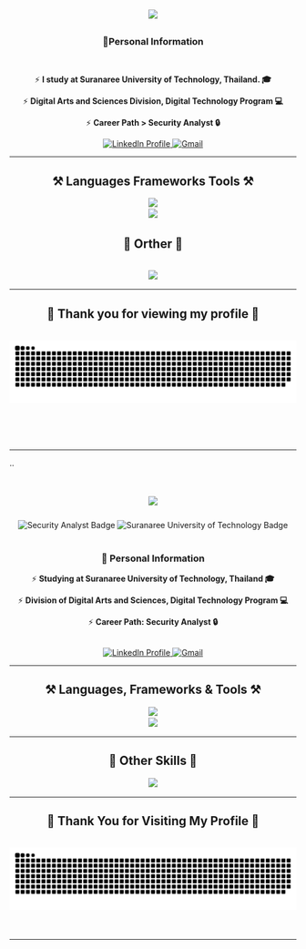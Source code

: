 
<h1 align="center">
<img src="https://readme-typing-svg.herokuapp.com/?font=Righteous&size=35&center=true&vCenter=true&width=500&height=70&duration=4000&color=EE4B2B&lines=Hi+Everyone!+👋;+I'm+Paty+Security+Analyst!;" />


</h1>

<h3 align="center">👤Personal Information</h3>

<br/>

<div align="center">
 
 ⚡ **I study at Suranaree University of Technology, Thailand. 🎓**
 
 ⚡ **Digital Arts and Sciences Division, Digital Technology Program 💻**

⚡ **Career Path > Security Analyst 🔒** 



 </div>


<div align="center"> 
 <a href="https://www.linkedin.com/in/settapon-choedphutsa" target="_blank">
    <img src="https://img.shields.io/badge/LinkedIn-0077B5?style=for-the-badge&logo=linkedin&logoColor=white" alt="LinkedIn Profile" />
</a>
  <a href="mailto:settapon.cs@gmail.com">
    <img src="https://img.shields.io/badge/Gmail-333333?style=for-the-badge&logo=gmail&logoColor=red" alt="Gmail" />
</a>


</div>


 <hr/>
 
<h2 align="center">⚒️ Languages Frameworks Tools ⚒️</h2>

<div align="center">
    <img src="https://skillicons.dev/icons?i=html,css,typescript,javascript,react,php,solidity,cpp,java,wordpress" /></br>
    <img src="https://skillicons.dev/icons?i=docker,kubernetes,eclipse,firebase,github,kali,ubuntu,vscode," /></br>

</div>

<h2 align="center">🤖 Orther 🤖</h2>
<br/>
<div align="center">
    <img src="https://skillicons.dev/icons?i=ps,ai,pr,discord,figma" /><br>
</div>




<hr/>

<div align="center">
  <h2>🐍 Thank you for viewing my profile 🐍</h2>
  <br>
  <img alt="snake eating my contributions" src="https://raw.githubusercontent.com/salesp07/salesp07/output/github-contribution-grid-snake.svg" />
  
  <br/><br/><br/>
</div>

<hr/>

..

<h1 align="center">
    <img src="https://readme-typing-svg.herokuapp.com/?font=Righteous&size=35&center=true&vCenter=true&width=500&height=70&duration=4000&color=EE4B2B&lines=Hi+Everyone!+👋;+I'm+Paty,+a+Security+Analyst!;" />
</h1>

<div align="center">
    <img src="https://img.shields.io/badge/-Security%20Analyst-red?style=for-the-badge" alt="Security Analyst Badge" />
    <img src="https://img.shields.io/badge/University-SUT-1E90FF?style=for-the-badge" alt="Suranaree University of Technology Badge" />
</div>

<br/>

<h3 align="center">👤 Personal Information</h3>

<div align="center">
 
 ⚡ **Studying at Suranaree University of Technology, Thailand 🎓**
 
 ⚡ **Division of Digital Arts and Sciences, Digital Technology Program 💻**

 ⚡ **Career Path: Security Analyst 🔒** 

</div>

<br/>

<div align="center"> 
    <a href="https://www.linkedin.com/in/settapon-choedphutsa" target="_blank">
        <img src="https://img.shields.io/badge/LinkedIn-0077B5?style=for-the-badge&logo=linkedin&logoColor=white" alt="LinkedIn Profile" />
    </a>
    <a href="mailto:settapon.cs@gmail.com">
        <img src="https://img.shields.io/badge/Gmail-333333?style=for-the-badge&logo=gmail&logoColor=red" alt="Gmail" />
    </a>
</div>

<hr/>

<h2 align="center">⚒️ Languages, Frameworks & Tools ⚒️</h2>

<div align="center">
    <img src="https://skillicons.dev/icons?i=html,css,typescript,javascript,react,php,solidity,cpp,java,wordpress" /><br/>
    <img src="https://skillicons.dev/icons?i=docker,kubernetes,eclipse,firebase,github,kali,ubuntu,vscode" /><br/>
</div>

<hr/>

<h2 align="center">🤖 Other Skills 🤖</h2>

<div align="center">
    <img src="https://skillicons.dev/icons?i=ps,ai,pr,discord,figma" /><br/>
</div>

<hr/>

<div align="center">
    <h2>🐍 Thank You for Visiting My Profile 🐍</h2>
    <br>
    <img alt="snake animation eating contributions" src="https://raw.githubusercontent.com/salesp07/salesp07/output/github-contribution-grid-snake.svg" />
    <br/><br/><br/>
</div>
<hr/>


